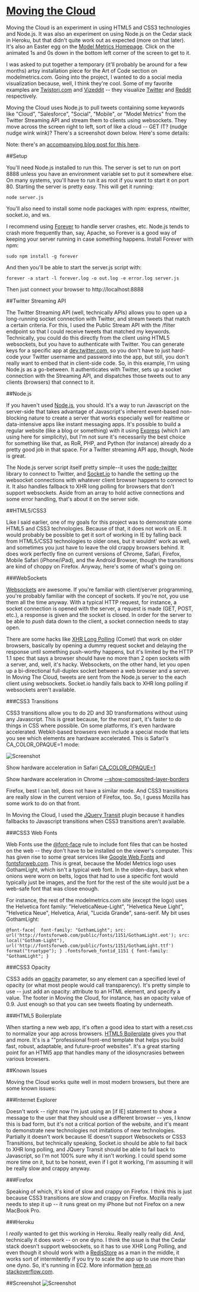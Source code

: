 # [Moving the Cloud](http://www.modelmetrics.com/art-of-code)

Moving the Cloud is an experiment in using HTML5 and CSS3 technologies and Node.js. It was also an experiment on using Node.js on the Cedar stack in Heroku, but that didn't quite work out as expected (more on that later). It's also an Easter egg on the [Model Metrics Homepage](http://www.modelmetrics.com/). Click on the animated 1s and 0s down in the bottom left corner of the screen to get to it.

I was asked to put together a temporary (it'll probably be around for a few months) artsy installation piece for the Art of Code section on modelmetrics.com. Going into the project, I wanted to do a social media visualization because, well, I think they're cool. Some of my favorite examples are [Twistori.com](http://twistori.com/) and [Vizeddit](http://erqqvg.com/vizeddit/) -- they visualize [Twitter](twitter.com) and [Reddit](reddit.com) respectively.

Moving the Cloud uses Node.js to pull tweets containing some keywords like "Cloud", "Salesforce", "Social", "Mobile", or "Model Metrics" from the Twitter Streaming API and stream them to clients using websockets. They move across the screen right to left, sort of like a cloud -- GET IT? (nudge nudge wink wink)? There's a screenshot down below. Here's some details:

Note: there's an [accompanying blog post for this here](http://www.modelmetrics.com/tomgersic/moving-the-cloud-html5-and-css3-on-node-js/).

##Setup

You'll need Node.js installed to run this. The server is set to run on port 8888 unless you have an environment variable set to put it somewhere else. On many systems, you'll have to run it as root if you want to start it on port 80. Starting the server is pretty easy. This will get it running:

`node server.js`

You'll also need to install some node packages with npm: express, ntwitter, socket.io, and ws.

I recommend using [Forever](http://blog.nodejitsu.com/keep-a-nodejs-server-up-with-forever) to handle server crashes, etc. Node.js tends to crash more frequently than, say, Apache, so Forever is a good way of keeping your server running in case something happens. Install Forever with npm:

`sudo npm install -g forever`

And then you'll be able to start the server.js script with:

`forever -a start -l forever.log -o out.log -e error.log server.js`

Then just connect your browser to http://localhost:8888

##Twitter Streaming API

The Twitter Streaming API (well, technically APIs) allows you to open up a long-running socket connection with Twitter, and stream tweets that match a certain criteria. For this, I used the Public Stream API with the /filter endpoint so that I could receive tweets that matched my keywords. Technically, you could do this directly from the client using HTML5 websockets, but you have to authenticate with Twitter. You can generate keys for a specific app at [dev.twitter.com](http://dev.twitter.com), so you don't have to just hard-code your Twitter username and password into the app, but still, you don't really want to embed that in client-side code. So, in this example, I'm using Node.js as a go-between. It authenticates with Twitter, sets up a socket connection with the Streaming API, and dispatches those tweets out to any clients (browsers) that connect to it.

##Node.js

If you haven't used [Node.js](http://nodejs.org/), you should. It's a way to run Javascript on the server-side that takes advantage of Javascript's inherent event-based non-blocking nature to create a server that works especially well for realtime or data-intensive apps like instant messaging apps. It's possible to build a regular website (like a blog or something) with it using [Express](http://expressjs.com/) (which I am using here for simplicity), but I'm not sure it's necessarily the best choice for something like that, as RoR, PHP, and Python (for instance) already do a pretty good job in that space. For a Twitter streaming API app, though, Node is great. 

The Node.js server script itself pretty simple--it uses the [node-twitter](https://github.com/jdub/node-twitter) library to connect to Twitter, and [Socket.io](http://socket.io/) to handle the setting up the websocket connections with whatever client browser happens to connect to it. It also handles fallback to XHR long polling for browsers that don't support websockets. Aside from an array to hold active connections and some error handling, that's about it on the server side.

##HTML5/CSS3

Like I said earlier, one of my goals for this project was to demonstrate some HTML5 and CSS3 technologies. Because of that, it does not work on IE. It would probably be possible to get it sort of working in IE by falling back from HTML5/CSS3 technologies to older ones, but it wouldnt' work as well, and sometimes you just have to leave the old crappy browsers behind. It does work perfectly fine on current versions of Chrome, Safari, Firefox, Mobile Safari (iPhone/iPad), and the Android Browser, though the transitions are kind of choppy on Firefox. Anyway, here's some of what's going on:

###WebSockets

[Websockets](http://en.wikipedia.org/wiki/WebSocket) are awesome. If you're familiar with client/server programming, you're probably familiar with the concept of sockets. If you're not, you use them all the time anyway. With a typical HTTP request, for instance, a socket connection is opened with the server, a request is made (GET, POST, etc.), a response is given and the socket is closed. In order for the server to be able to *push* data down to the client, a socket connection needs to stay open. 

There are some hacks like [XHR Long Polling](http://en.wikipedia.org/wiki/Comet_(programming)) (Comet) that work on older browsers, basically by opening a dummy request socket and delaying the response until something push-worthy happens, but it's limited by the  HTTP 1.1 spec that says a browser should have no more than 2 open sockets with a server, and, well, it's hacky. Websockets, on the other hand, let you open up a bi-directional full-duplex socket between a web browser and a server. In Moving The Cloud, tweets are sent from the Node.js server to the each client using websockets. Socket.io handily fails back to XHR long polling if websockets aren't available.

###CSS3 Transitions

CSS3 transitions allow you to do 2D and 3D transformations without using any Javascript. This is great because, for the most part, it's faster to do things in CSS where possible. On some platforms, it's even hardware accelerated. Webkit-based browsers even include a special mode that lets you see which elements are hardware accelerated. This is Safari's CA_COLOR_OPAQUE=1 mode:

![Screenshot](http://mm-tom.s3.amazonaws.com/movingthecloud/css3_composite_safari.jpg)

Show hardware acceleration in Safari [CA_COLOR_OPAQUE=1](http://mir.aculo.us/2011/02/08/visualizing-webkits-hardware-acceleration/)

Show hardware acceleration in Chrome [--show-composited-layer-borders](http://www.html5rocks.com/en/tutorials/speed/html5/)

Firefox, best I can tell, does not have a similar mode. And CSS3 transitions are really slow in the current version of Firefox, too. So, I guess Mozilla has some work to do on that front.

In Moving the Cloud, I used the [JQuery Transit](http://ricostacruz.com/jquery.transit/) plugin because it handles fallbacks to Javascript transitions when CSS3 transitions aren't available.

###CSS3 Web Fonts

Web Fonts use the [@font-face](http://www.w3schools.com/css3/css3_fonts.asp) rule to include font files that can be hosted on the web -- they don't have to be installed on the viewer's computer. This has given rise to some great services like [Google Web Fonts](http://www.google.com/webfonts/) and [fontsforweb.com](http://fontsforweb.com/). This is great, because the Model Metrics logo uses GothamLight, which isn't a typical web font. In the olden-days, back when onions were worn on belts, logos that had to use a specific font would typically just be images, and the font for the rest of the site would just be a web-safe font that was close enough. 

For instance, the rest of the modelmetrics.com site (except the logo) uses the Helvetica font family: "HelveticaNeue-Light", "Helvetica Neue Light", "Helvetica Neue", Helvetica, Arial, "Lucida Grande", sans-serif. My bit uses GothamLight:

`@font-face{ 
    font-family: "GothamLight";
    src: url('http://fontsforweb.com/public/fonts/1151/GothamLight.eot');
    src: local("Gotham-Light"), url('http://fontsforweb.com/public/fonts/1151/GothamLight.ttf') format("truetype");
}
.fontsforweb_fontid_1151 {
  font-family: "GothamLight";
}`

###CSS3 Opacity

CSS3 adds an [opacity](http://www.css3.info/preview/opacity/) parameter, so any element can a specified level of opacity (or what most people would call transparency). It's pretty simple to use -- just add an opacity: attribute to an HTML element, and specify a value. The footer in Moving the Cloud, for instance, has an opacity value of 0.9. Just enough so that you can see tweets floating by underneath.

###HTML5 Boilerplate

When starting a new web app, it's often a good idea to start with a reset.css to normalize your app across browsers. [HTML5 Boilerplate](http://html5boilerplate.com/) gives you that and more. It's is a ""professional front-end template that helps you build fast, robust, adaptable, and future-proof websites". It's a great starting point for an HTMl5 app that handles many of the idiosyncrasies between various browsers.

##Known Issues

Moving the Cloud works quite well in most modern browsers, but there are some known issues:

###Internet Explorer

Doesn't work -- right now I'm just using an [if IE] statement to show a message to the user that they should use a different browser -- yes, I know this is bad form, but it's not a critical portion of the website, and it's meant to demonstrate new technologies not imitations of new technologies. Partially it doesn't work because IE doesn't support Websockets or CSS3 Transitions, but technically speaking, Socket.io should be able to fail back to XHR long polling, and JQuery Transit should be able to fail back to Javascript, so I'm not 100% sure why it isn't working. I could spend some more time on it, but to be honest, even if I got it working, I'm assuming it will be really slow and crappy anyway.

###Firefox

Speaking of which, it's kind of slow and crappy on Firefox. I think this is just because CSS3 transitions are slow and crappy on Firefox. Mozilla really needs to step it up -- it runs great on my iPhone but not Firefox on a new MacBook Pro.

###Heroku

I _really_ wanted to get this working in Heroku. Really really really did. And, technically it does work -- on one dyno. I think the issue is that the Cedar stack doesn't support websockets, so it has to use XHR Long Polling, and even though it should work with a [RedisStore](https://github.com/LearnBoost/Socket.IO/wiki/Configuring-Socket.IO) as a man in the middle, it works sort of intermitently if you try to scale the app up to use more than one dyno. So, it's running in EC2. More information [here on stackoverflow.com](http://stackoverflow.com/questions/11064826/using-socket-io-and-redis-on-heroku-with-node-js).

##Screenshot
![Screenshot](http://mm-tom.s3.amazonaws.com/movingthecloud/screenshot.small.jpg)

